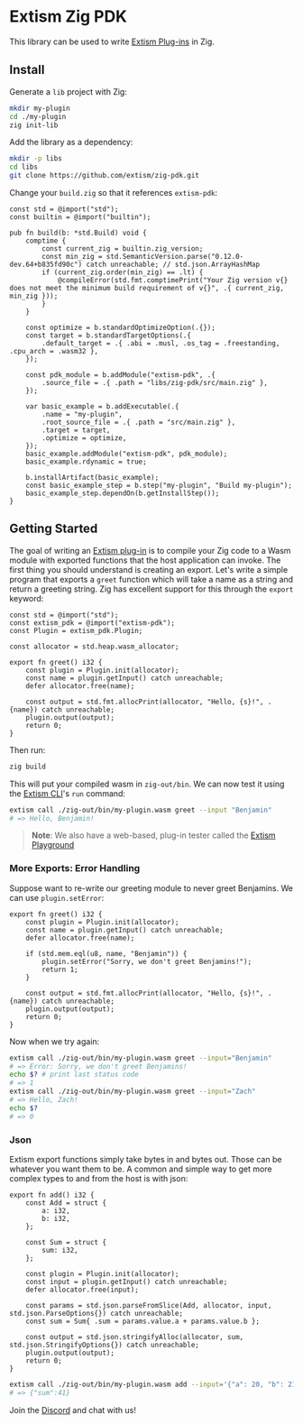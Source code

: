 # Extism Zig PDK


This library can be used to write [Extism Plug-ins](https://extism.org/docs/concepts/plug-in) in Zig.

## Install

Generate a `lib` project with Zig:

```bash
mkdir my-plugin
cd ./my-plugin
zig init-lib
```

Add the library as a dependency:

```bash
mkdir -p libs
cd libs
git clone https://github.com/extism/zig-pdk.git
```

Change your `build.zig` so that it references `extism-pdk`:

```zig
const std = @import("std");
const builtin = @import("builtin");

pub fn build(b: *std.Build) void {
    comptime {
        const current_zig = builtin.zig_version;
        const min_zig = std.SemanticVersion.parse("0.12.0-dev.64+b835fd90c") catch unreachable; // std.json.ArrayHashMap
        if (current_zig.order(min_zig) == .lt) {
            @compileError(std.fmt.comptimePrint("Your Zig version v{} does not meet the minimum build requirement of v{}", .{ current_zig, min_zig }));
        }
    }

    const optimize = b.standardOptimizeOption(.{});
    const target = b.standardTargetOptions(.{
        .default_target = .{ .abi = .musl, .os_tag = .freestanding, .cpu_arch = .wasm32 },
    });

    const pdk_module = b.addModule("extism-pdk", .{
        .source_file = .{ .path = "libs/zig-pdk/src/main.zig" },
    });

    var basic_example = b.addExecutable(.{
        .name = "my-plugin",
        .root_source_file = .{ .path = "src/main.zig" },
        .target = target,
        .optimize = optimize,
    });
    basic_example.addModule("extism-pdk", pdk_module);
    basic_example.rdynamic = true;

    b.installArtifact(basic_example);
    const basic_example_step = b.step("my-plugin", "Build my-plugin");
    basic_example_step.dependOn(b.getInstallStep());
}
```

## Getting Started

The goal of writing an [Extism plug-in](https://extism.org/docs/concepts/plug-in) is to compile your Zig code to a Wasm module with exported functions that the host application can invoke. The first thing you should understand is creating an export. Let's write a simple program that exports a `greet` function which will take a name as a string and return a greeting string. Zig has excellent support for this through the `export` keyword:

```zig
const std = @import("std");
const extism_pdk = @import("extism-pdk");
const Plugin = extism_pdk.Plugin;

const allocator = std.heap.wasm_allocator;

export fn greet() i32 {
    const plugin = Plugin.init(allocator);
    const name = plugin.getInput() catch unreachable;
    defer allocator.free(name);

    const output = std.fmt.allocPrint(allocator, "Hello, {s}!", .{name}) catch unreachable;
    plugin.output(output);
    return 0;
}
```

Then run:
```sh
zig build
```

This will put your compiled wasm in `zig-out/bin`.
We can now test it using the [Extism CLI](https://github.com/extism/cli)'s `run`
command:

```bash
extism call ./zig-out/bin/my-plugin.wasm greet --input "Benjamin"
# => Hello, Benjamin!
```

> **Note**: We also have a web-based, plug-in tester called the [Extism Playground](https://playground.extism.org/)

### More Exports: Error Handling
Suppose want to re-write our greeting module to never greet Benjamins. We can use `plugin.setError`:

```zig
export fn greet() i32 {
    const plugin = Plugin.init(allocator);
    const name = plugin.getInput() catch unreachable;
    defer allocator.free(name);

    if (std.mem.eql(u8, name, "Benjamin")) {
        plugin.setError("Sorry, we don't greet Benjamins!");
        return 1;
    }

    const output = std.fmt.allocPrint(allocator, "Hello, {s}!", .{name}) catch unreachable;
    plugin.output(output);
    return 0;
}
```

Now when we try again:

```bash
extism call ./zig-out/bin/my-plugin.wasm greet --input="Benjamin"
# => Error: Sorry, we don't greet Benjamins!
echo $? # print last status code
# => 1
extism call ./zig-out/bin/my-plugin.wasm greet --input="Zach"
# => Hello, Zach!
echo $?
# => 0
```

### Json

Extism export functions simply take bytes in and bytes out. Those can be whatever you want them to be. A common and simple way to get more complex types to and from the host is with json:

```zig
export fn add() i32 {
    const Add = struct {
        a: i32,
        b: i32,
    };

    const Sum = struct {
        sum: i32,
    };

    const plugin = Plugin.init(allocator);
    const input = plugin.getInput() catch unreachable;
    defer allocator.free(input);

    const params = std.json.parseFromSlice(Add, allocator, input, std.json.ParseOptions{}) catch unreachable;
    const sum = Sum{ .sum = params.value.a + params.value.b };

    const output = std.json.stringifyAlloc(allocator, sum, std.json.StringifyOptions{}) catch unreachable;
    plugin.output(output);
    return 0;
}
```

```bash
extism call ./zig-out/bin/my-plugin.wasm add --input='{"a": 20, "b": 21}'
# => {"sum":41}
```

Join the [Discord](https://discord.gg/cx3usBCWnc) and chat with us!
